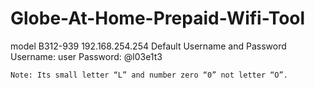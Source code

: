 # Globe-At-Home-Prepaid-Wifi-Tool

model B312-939
  192.168.254.254
	Default Username and Password 
	Username: user
	Password: @l03e1t3

	Note: Its small letter “L” and number zero “0” not letter “O”.


